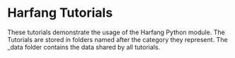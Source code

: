 # Harfang Tutorials

These tutorials demonstrate the usage of the Harfang Python module.
The Tutorials are stored in folders named after the category they represent.
The _data folder contains the data shared by all tutorials.
